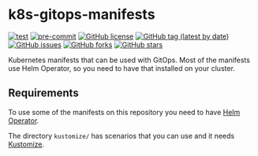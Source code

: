 # k8s-gitops-manifests

[![test](https://github.com/bcochofel/k8s-gitops-manifests/workflows/test/badge.svg)](https://github.com/bcochofel/k8s-gitops-manifests/blob/master/.github/workflows/test.yml)
[![pre-commit](https://img.shields.io/badge/pre--commit-enabled-brightgreen?logo=pre-commit&logoColor=white)](https://github.com/pre-commit/pre-commit)
[![GitHub license](https://img.shields.io/github/license/bcochofel/k8s-gitops-manifests.svg)](https://github.com/bcochofel/k8s-gitops-manifests/blob/master/LICENSE)
[![GitHub tag (latest by date)](https://img.shields.io/github/v/tag/bcochofel/k8s-gitops-manifests)](https://github.com/bcochofel/k8s-gitops-manifests/tags)
[![GitHub issues](https://img.shields.io/github/issues/bcochofel/k8s-gitops-manifests.svg)](https://github.com/bcochofel/k8s-gitops-manifests/issues/)
[![GitHub forks](https://img.shields.io/github/forks/bcochofel/k8s-gitops-manifests.svg?style=social&label=Fork&maxAge=2592000)](https://github.com/bcochofel/k8s-gitops-manifests/network/)
[![GitHub stars](https://img.shields.io/github/stars/bcochofel/k8s-gitops-manifests.svg?style=social&label=Star&maxAge=2592000)](https://github.com/bcochofel/k8s-gitops-manifests/stargazers/)

Kubernetes manifests that can be used with GitOps.
Most of the manifests use Helm Operator, so you need to have that installed on your cluster.

## Requirements

To use some of the manifests on this repository you need to have [Helm
Operator](https://github.com/fluxcd/helm-operator).

The directory `kustomize/` has scenarios that you can use and it needs [Kustomize](https://github.com/kubernetes-sigs/kustomize).
